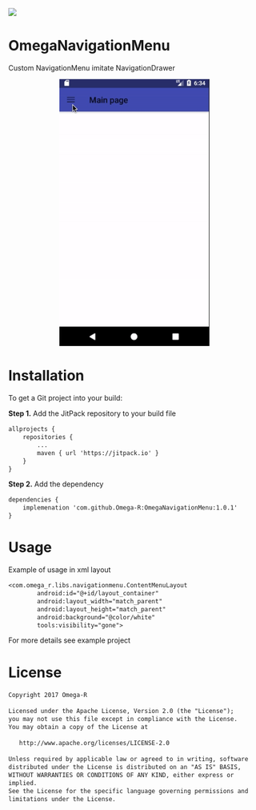 [![](https://jitpack.io/v/Omega-R/OmegaNavigationMenu.svg)](https://jitpack.io/#Omega-R/OmegaNavigationMenu)

# OmegaNavigationMenu
Custom NavigationMenu imitate NavigationDrawer

<p align="center">
    <img src="/images/navigation_menu.gif?raw=true" width="300" height="533" />
</p>

# Installation
To get a Git project into your build:

**Step 1.** Add the JitPack repository to your build file
```
allprojects {
    repositories {
        ...
        maven { url 'https://jitpack.io' }
    }
}
```
**Step 2.** Add the dependency
```
dependencies {
    implemenation 'com.github.Omega-R:OmegaNavigationMenu:1.0.1'
}
```

# Usage
Example of usage in xml layout
```
<com.omega_r.libs.navigationmenu.ContentMenuLayout
        android:id="@+id/layout_container"
        android:layout_width="match_parent"
        android:layout_height="match_parent"
        android:background="@color/white"
        tools:visibility="gone">
```
For more details see example project

# License
```
Copyright 2017 Omega-R

Licensed under the Apache License, Version 2.0 (the "License");
you may not use this file except in compliance with the License.
You may obtain a copy of the License at

   http://www.apache.org/licenses/LICENSE-2.0

Unless required by applicable law or agreed to in writing, software
distributed under the License is distributed on an "AS IS" BASIS,
WITHOUT WARRANTIES OR CONDITIONS OF ANY KIND, either express or implied.
See the License for the specific language governing permissions and
limitations under the License.
```
